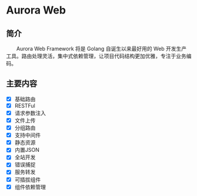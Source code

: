 # Aurora Web

## 简介
&emsp;&emsp;Aurora Web Framework 将是 Golang 自诞生以来最好用的 Web 开发生产工具。路由处理灵活，集中式依赖管理，让项目代码结构更加优雅，专注于业务编码。

## 主要内容
- [X]  基础路由
- [X]  RESTFul
- [X]  请求参数注入
- [X]  文件上传
- [X]  分组路由
- [X]  支持中间件
- [X]  静态资源
- [X]  内置JSON
- [x]  全站开发
- [X]  错误捕捉
- [X]  服务转发
- [X]  可插拔组件
- [X]  组件依赖管理